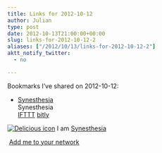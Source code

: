 ```yaml
---
title: Links for 2012-10-12
author: Julian
type: post
date: 2012-10-13T21:00:00+00:00
slug: links-for-2012-10-12-2 
aliases: ["/2012/10/13/links-for-2012-10-12-2"]
aktt_notify_twitter:
  - no

---
```

Bookmarks I&#8217;ve shared on 2012-10-12:

  * [Synesthesia][1]  
    Synesthesia  
    [IFTTT][2] [bitly][3] 

<p class="deliciouslink">
  <a href="https://del.icio.us/synesthesia" title="See all my bookmarks on del.icio.us"><img src="https://www.synesthesia.co.uk/images/deliciousicon.jpg" alt="Delicious icon" /></a>&nbsp;I am <a href="https://del.icio.us/synesthesia" title="See all my bookmarks on del.icio.us">Synesthesia</a>
</p>

<p class="deliciouslink">
  <a href="https://del.icio.us/network?add=synesthesia" title="Add me to your del.icio.us network"><img src="https://www.synesthesia.co.uk/images/add.gif" alt="" /></a>&nbsp;<a href="https://del.icio.us/network?add=synesthesia" title="Add me to your del.icio.us network">Add me to your network</a>
</p>

 [1]: https://www.synesthesia.co.uk/blog/archives/2012/10/12/links-for-2012-10-12/
 [2]: https://www.delicious.com/synesthesia/IFTTT
 [3]: https://www.delicious.com/synesthesia/bitly